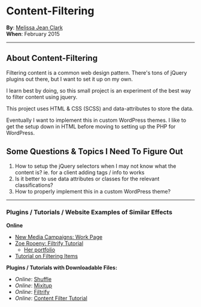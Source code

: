 # Content-Filtering

**By**: [Melissa Jean Clark](http://melissajclark.ca)  
**When**: February 2015

-----

## About Content-Filtering

Filtering content is a common web design pattern. There's tons of jQuery plugins out there, but I want to set it up on my own. 

I learn best by doing, so this small project is an experiment of the best way to filter content using jquery. 

This project uses HTML & CSS (SCSS) and data-attributes to store the data.

Eventually I want to implement this in custom WordPress themes. I like to get the setup down in HTML before moving to setting up the PHP for WordPress.

## Some Questions & Topics I Need To Figure Out

1. How to setup the jQuery selectors when I may not know what the content is? ie. for a client adding tags / info to works  
2. Is it better to use data attributes or classes for the relevant classifications?
3. How to properly implement this in a custom WordPress theme?  

------

### Plugins / Tutorials / Website Examples of Similar Effects

**Online**

- [New Media Campaigns: Work Page](http://www.newmediacampaigns.com/work#all)
- [Zoe Rooeny: Filtrify Tutorial](http://zoerooney.com/blog/tutorials/wordpress-filtrify-a-tag-filtered-portfolio-or-gallery/)
    + [Her portfolio](http://zoerooney.com/portfolio/)
- [Tutorial on Filtering Items](http://www.designchemical.com/blog/index.php/jquery/create-an-automatic-content-filter-using-jquery-css-classes/)

**Plugins / Tutorials with Downloadable Files:**

- _Online_: [Shuffle](http://vestride.github.io/Shuffle/)
- _Online_: [Mixitup](https://mixitup.kunkalabs.com/)
- _Online_: [Filtrify](http://luis-almeida.github.io/filtrify/)
- _Online_: [Content Filter Tutorial](http://codyhouse.co/gem/content-filter/)